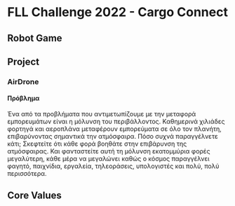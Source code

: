 # FLL Challenge 2022 - Cargo Connect

## Robot Game

## Project

### AirDrone
#### Πρόβλημα
Ένα από τα προβλήματα που αντιμετωπίζουμε με την μεταφορά εμπορευμάτων είναι η μόλυνση του περιβάλλοντος. Καθημερινά χιλιάδες φορτηγά και αεροπλάνα μεταφέρουν εμπορεύματα σε όλο τον πλανήτη, επιβαρύνοντας σημαντικά την ατμόσφαιρα. Πόσο συχνά παραγγέλνετε κάτι; Σκεφτείτε ότι κάθε φορά βοηθάτε στην επιβάρυνση της ατμόσφαιρας. Και φανταστείτε αυτή τη μόλυνση εκατομμύρια φορές μεγαλύτερη, κάθε μέρα να μεγαλώνει καθώς ο κόσμος παραγγέλνει φαγητό, παιχνίδια, εργαλεία, τηλεοράσεις, υπολογιστές και πολύ, πολύ περισσότερα.

## Core Values
